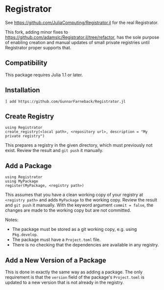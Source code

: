 # Registrator

See https://github.com/JuliaComputing/Registrator.jl for the real Registrator.

This fork, adding minor fixes to
https://github.com/adamslc/Registrator.jl/tree/refactor, has the sole
purpose of enabling creation and manual updates of small private
registries until Registrator proper supports that.

## Compatibility

This package requires Julia 1.1 or later.

## Installation

```
] add https://github.com/GunnarFarneback/Registrator.jl
```

## Create Registry

```
using Registrator
create_registry(<local path>, <repository url>, description = "My private registry")
```
This prepares a registry in the given directory, which must previously
not exist. Review the result and `git push` it manually.

## Add a Package

```
using Registrator
using MyPackage
register(MyPackage, <registry path>)
```

This assumes that you have a clean working copy of your registry at
`<registry path>` and adds `MyPackage` to the working copy. Review the
result and `git push` it manually. With the keyword argument
`commit = false`, the changes are made to the working copy but are not
committed.

Notes:
* The package must be stored as a git working copy, e.g. using
  `Pkg.develop`.
* The package must have a `Project.toml` file.
* There is no checking that the dependencies are available in any
  registry.

## Add a New Version of a Package

This is done in exactly the same way as adding a package. The only
requirement is that the `version` field of the package's
`Project.toml` is updated to a new version that is not already in the
registry.

